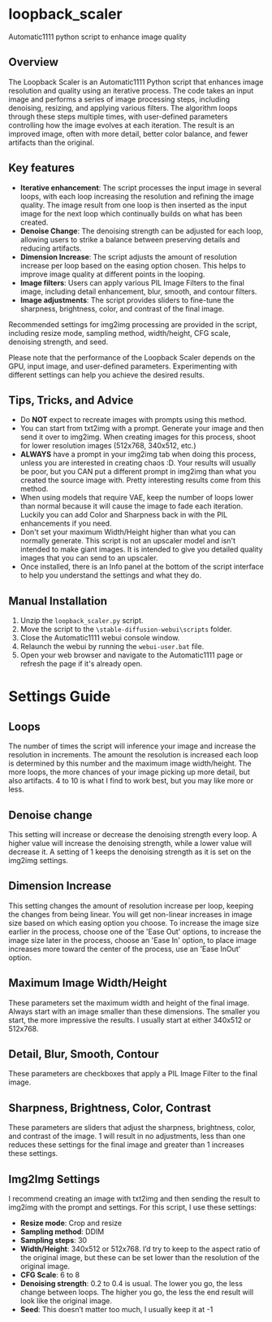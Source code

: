 # loopback_scaler
Automatic1111 python script to enhance image quality

## Overview
The Loopback Scaler is an Automatic1111 Python script that enhances image resolution and quality using an iterative process. The code takes an input image and performs a series of image processing steps, including denoising, resizing, and applying various filters. The algorithm loops through these steps multiple times, with user-defined parameters controlling how the image evolves at each iteration. The result is an improved image, often with more detail, better color balance, and fewer artifacts than the original.

## Key features
- **Iterative enhancement**: The script processes the input image in several loops, with each loop increasing the resolution and refining the image quality. The image result from one loop is then inserted as the input image for the next loop which continually builds on what has been created.
- **Denoise Change**: The denoising strength can be adjusted for each loop, allowing users to strike a balance between preserving details and reducing artifacts.
- **Dimension Increase**: The script adjusts the amount of resolution increase per loop based on the easing option chosen. This helps to improve image quality at different points in the looping.
- **Image filters**: Users can apply various PIL Image Filters to the final image, including detail enhancement, blur, smooth, and contour filters.
- **Image adjustments**: The script provides sliders to fine-tune the sharpness, brightness, color, and contrast of the final image.

Recommended settings for img2img processing are provided in the script, including resize mode, sampling method, width/height, CFG scale, denoising strength, and seed.

Please note that the performance of the Loopback Scaler depends on the GPU, input image, and user-defined parameters. Experimenting with different settings can help you achieve the desired results.

## Tips, Tricks, and Advice
- Do **NOT** expect to recreate images with prompts using this method.
- You can start from txt2img with a prompt. Generate your image and then send it over to img2img. When creating images for this process, shoot for lower resolution images (512x768, 340x512, etc.)
- **ALWAYS** have a prompt in your img2img tab when doing this process, unless you are interested in creating chaos :D. Your results will usually be poor, but you CAN put a different prompt in img2img than what you created the source image with. Pretty interesting results come from this method.
- When using models that require VAE, keep the number of loops lower than normal because it will cause the image to fade each iteration. Luckily you can add Color and Sharpness back in with the PIL enhancements if you need.
- Don't set your maximum Width/Height higher than what you can normally generate. This script is not an upscaler model and isn't intended to make giant images. It is intended to give you detailed quality images that you can send to an upscaler.
- Once installed, there is an Info panel at the bottom of the script interface to help you understand the settings and what they do.

## Manual Installation
1. Unzip the `loopback_scaler.py` script.
2. Move the script to the `\stable-diffusion-webui\scripts` folder.
3. Close the Automatic1111 webui console window.
4. Relaunch the webui by running the `webui-user.bat` file.
5. Open your web browser and navigate to the Automatic1111 page or refresh the page if it's already open.

# Settings Guide

## Loops
The number of times the script will inference your image and increase the resolution in increments. The amount the resolution is increased each loop is determined by this number and the maximum image width/height. The more loops, the more chances of your image picking up more detail, but also artifacts. 4 to 10 is what I find to work best, but you may like more or less.

## Denoise change
This setting will increase or decrease the denoising strength every loop. A higher value will increase the denoising strength, while a lower value will decrease it. A setting of 1 keeps the denoising strength as it is set on the img2img settings.

## Dimension Increase
This setting changes the amount of resolution increase per loop, keeping the changes from being linear. You will get non-linear increases in image size based on which easing option you choose.  To increase the image size earlier in the process, choose one of the 'Ease Out' options, to increase the image size later in the process, choose an 'Ease In' option, to place image increases more toward the center of the process, use an 'Ease InOut' option.

## Maximum Image Width/Height
These parameters set the maximum width and height of the final image. Always start with an image smaller than these dimensions. The smaller you start, the more impressive the results. I usually start at either 340x512 or 512x768.

## Detail, Blur, Smooth, Contour
These parameters are checkboxes that apply a PIL Image Filter to the final image.

## Sharpness, Brightness, Color, Contrast
These parameters are sliders that adjust the sharpness, brightness, color, and contrast of the image. 1 will result in no adjustments, less than one reduces these settings for the final image and greater than 1 increases these settings.

## Img2Img Settings
I recommend creating an image with txt2img and then sending the result to img2img with the prompt and settings. For this script, I use these settings:

- **Resize mode**: Crop and resize
- **Sampling method**: DDIM
- **Sampling steps**: 30
- **Width/Height**: 340x512 or 512x768. I’d try to keep to the aspect ratio of the original image, but these can be set lower than the resolution of the original image.
- **CFG Scale**: 6 to 8
- **Denoising strength**: 0.2 to 0.4 is usual. The lower you go, the less change between loops. The higher you go, the less the end result will look like the original image.
- **Seed**: This doesn’t matter too much, I usually keep it at -1
